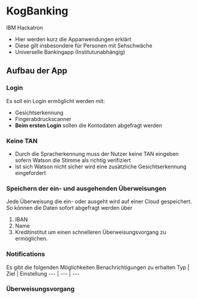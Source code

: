 # KogBanking
IBM Hackatron
 - Hier werden kurz die Appanwendungen erklärt
 - Diese gilt insbesondere für Personen mit Sehschwäche
 - Universelle Bankingapp (Institutunabhängig)

## Aufbau der App

### Login
Es soll ein Login ermöglicht werden mit:
- Gesichtserkennung
- Fingerabdruckscanner
- **Beim ersten Login** sollen die Kontodaten abgefragt werden

### Keine TAN
- Durch die Spracherkennung muss der Nutzer keine TAN eingeben sofern Watson die Stimme
  als richtig verifiziert
- Ist sich Watson nicht sicher wird eine zusätzliche Gesichtserkennung eingefordert

### Speichern der ein- und ausgehenden Überweisungen
Jede Überweisung die ein- oder ausgeht wird auf einer Cloud gespeichert. So können die Daten sofort abgefragt werden über

1. IBAN
2. Name
3. Kreditinstitut
um einen schnelleren Überweisungsvorgang zu ermöglichen.
  
### Notifications
Es gibt die folgenden Möglichkeiten Benachrichtigungen zu erhalten
Typ | Ziel | Einstellung
--- | --- | ---

 
### Überweisungsvorgang
